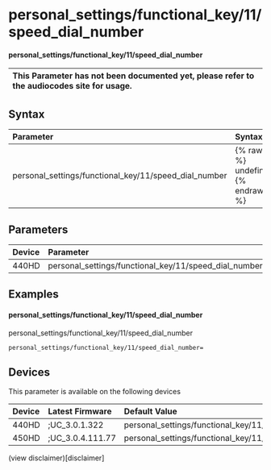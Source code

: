 ﻿---
description: personal_settings/functional_key/11/speed_dial_number
search:
    keywords: ['personal_settings','functional_key','11','speed_dial_number']
---

# personal_settings/functional_key/11/speed_dial_number

#### personal_settings/functional_key/11/speed_dial_number


| This Parameter has not been documented yet, please refer to the audiocodes site for usage.  |
| :--- |

## Syntax
| Parameter | Syntax |
| :--- | :--- |
|personal_settings/functional_key/11/speed_dial_number | {% raw %} undefined {% endraw %} |

## Parameters
|Device|Parameter|value|Description|
|:---|:---|:---|:---|
| 440HD | personal_settings/functional_key/11/speed_dial_number |  |  |

## Examples
#### personal_settings/functional_key/11/speed_dial_number

personal_settings/functional_key/11/speed_dial_number

```
personal_settings/functional_key/11/speed_dial_number=
```

## Devices
This parameter is available on the following devices

| Device | Latest Firmware | Default Value |
|:---|:---|:---|
| 440HD | ;UC_3.0.1.322 | personal_settings/functional_key/11/speed_dial_number= 
| 450HD | ;UC_3.0.4.111.77 | personal_settings/functional_key/11/speed_dial_number= 

(view disclaimer)[disclaimer]
